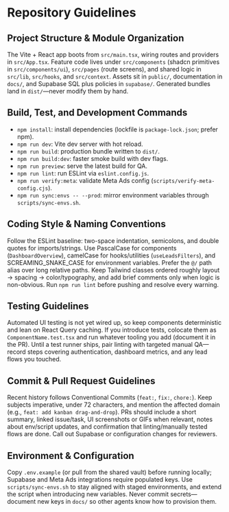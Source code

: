 # Repository Guidelines

## Project Structure & Module Organization
The Vite + React app boots from `src/main.tsx`, wiring routes and providers in `src/App.tsx`. Feature code lives under `src/components` (shadcn primitives in `src/components/ui`), `src/pages` (route screens), and shared logic in `src/lib`, `src/hooks`, and `src/context`. Assets sit in `public/`, documentation in `docs/`, and Supabase SQL plus policies in `supabase/`. Generated bundles land in `dist/`—never modify them by hand.

## Build, Test, and Development Commands
- `npm install`: install dependencies (lockfile is `package-lock.json`; prefer npm).
- `npm run dev`: Vite dev server with hot reload.
- `npm run build`: production bundle written to `dist/`.
- `npm run build:dev`: faster smoke build with dev flags.
- `npm run preview`: serve the latest build for QA.
- `npm run lint`: run ESLint via `eslint.config.js`.
- `npm run verify:meta`: validate Meta Ads config (`scripts/verify-meta-config.cjs`).
- `npm run sync:envs -- --prod`: mirror environment variables through `scripts/sync-envs.sh`.

## Coding Style & Naming Conventions
Follow the ESLint baseline: two-space indentation, semicolons, and double quotes for imports/strings. Use PascalCase for components (`DashboardOverview`), camelCase for hooks/utilities (`useLeadsFilters`), and SCREAMING_SNAKE_CASE for environment variables. Prefer the `@/` path alias over long relative paths. Keep Tailwind classes ordered roughly layout → spacing → color/typography, and add brief comments only when logic is non-obvious. Run `npm run lint` before pushing and resolve every warning.

## Testing Guidelines
Automated UI testing is not yet wired up, so keep components deterministic and lean on React Query caching. If you introduce tests, colocate them as `ComponentName.test.tsx` and run whatever tooling you add (document it in the PR). Until a test runner ships, pair linting with targeted manual QA—record steps covering authentication, dashboard metrics, and any lead flows you touched.

## Commit & Pull Request Guidelines
Recent history follows Conventional Commits (`feat:`, `fix:`, `chore:`). Keep subjects imperative, under 72 characters, and mention the affected domain (e.g., `feat: add kanban drag-and-drop`). PRs should include a short summary, linked issue/task, UI screenshots or GIFs when relevant, notes about env/script updates, and confirmation that linting/manually tested flows are done. Call out Supabase or configuration changes for reviewers.

## Environment & Configuration
Copy `.env.example` (or pull from the shared vault) before running locally; Supabase and Meta Ads integrations require populated keys. Use `scripts/sync-envs.sh` to stay aligned with staged environments, and extend the script when introducing new variables. Never commit secrets—document new keys in `docs/` so other agents know how to provision them.
